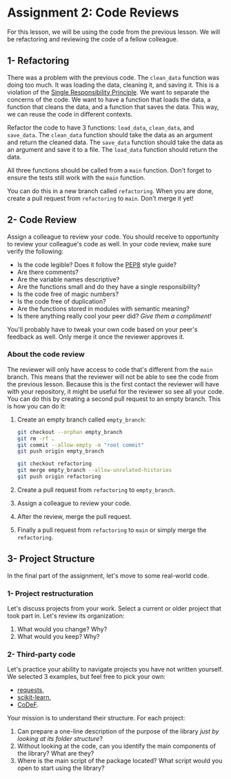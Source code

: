 # Assignment 2: Code Reviews

For this lesson, we will be using the code from the previous lesson. We will be refactoring and reviewing the code of a fellow colleague.

## 1- Refactoring

There was a problem with the previous code. The `clean_data` function was doing too much. It was loading the data, cleaning it, and saving it. This is a violation of the [Single Responsibility Principle](https://en.wikipedia.org/wiki/Single-responsibility_principle). We want to separate the concerns of the code. We want to have a function that loads the data, a function that cleans the data, and a function that saves the data. This way, we can reuse the code in different contexts.

Refactor the code to have 3 functions: `load_data`, `clean_data`, and `save_data`. The `clean_data` function should take the data as an argument and return the cleaned data. The `save_data` function should take the data as an argument and save it to a file. The `load_data` function should return the data.

All three functions should be called from a `main` function. Don't forget to ensure the tests still work with the `main` function.

You can do this in a new branch called `refactoring`. When you are done, create a pull request from `refactoring` to `main`. Don't merge it yet!

## 2- Code Review

Assign a colleague to review your code. You should receive to opportunity to review your colleague's code as well. In your code review, make sure verify the following:

- Is the code legible? Does it follow the [PEP8](https://www.python.org/dev/peps/pep-0008/) style guide?
- Are there comments?
- Are the variable names descriptive?
- Are the functions small and do they have a single responsibility?
- Is the code free of magic numbers?
- Is the code free of duplication?
- Are the functions stored in modules with semantic meaning?
- Is there anything really cool your peer did? _Give them a compliment!_

You'll probably have to tweak your own code based on your peer's feedback as well. Only merge it once the reviewer approves it.

### About the code review

The reviewer will only have access to code that's different from the `main` branch. This means that the reviewer will not be able to see the code from the previous lesson. Because this is the first contact the reviewer will have with your repository, it might be useful for the reviewer so see all your code. You can do this by creating a second pull request to an empty branch. This is how you can do it:

1. Create an empty branch called `empty_branch`:

    ```bash
    git checkout --orphan empty_branch
    git rm -rf .
    git commit --allow-empty -m "root commit"
    git push origin empty_branch

    git checkout refactoring
    git merge empty_branch --allow-unrelated-histories
    git push origin refactoring
    ```

2. Create a pull request from `refactoring` to `empty_branch`.
3. Assign a colleague to review your code.
4. After the review, merge the pull request.
5. Finally a pull request from `refactoring` to `main` or simply merge the `refactoring`.

## 3- Project Structure

In the final part of the assignment, let's move to some real-world code.

### 1- Project restructuration

Let's discuss projects from your work. Select a current or older project that took part in. Let's review its organization:

1. What would you change? Why?
2. What would you keep? Why?

### 2- Third-party code

Let's practice your ability to navigate projects you have not written yourself. We selected 3 examples, but feel free to pick your own:

- [requests](https://github.com/psf/requests/tree/main),
- [scikit-learn](https://github.com/scikit-learn/scikit-learn/tree/main),
- [CoDeF](https://github.com/qiuyu96/CoDeF/tree/main).

Your mission is to understand their structure. For each project:

1. Can prepare a one-line description of the purpose of the library _just by looking at its folder structure_?
2. Without looking at the code, can you identify the main components of the library? What are they?
3. Where is the main script of the package located? What script would you open to start using the library?
